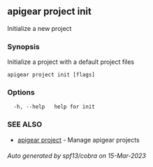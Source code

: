 ## apigear project init

Initialize a new project

### Synopsis

Initialize a project with a default project files

```
apigear project init [flags]
```

### Options

```
  -h, --help   help for init
```

### SEE ALSO

* [apigear project](apigear_project.md)	 - Manage apigear projects

###### Auto generated by spf13/cobra on 15-Mar-2023
